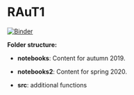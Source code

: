 # RAuT1

[![Binder](https://mybinder.org/badge_logo.svg)](https://mybinder.org/v2/gh/only1sale/RAuT1/master)



**Folder structure:**

- **notebooks**: Content for autumn 2019.

- **notebooks2**: Content for spring 2020. 
- **src**: additional functions

